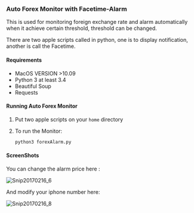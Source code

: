 ### Auto Forex Monitor with Facetime-Alarm 

This is used for monitoring foreign exchange rate and alarm automatically when it achieve certain threshold, threshold can be changed.    

There are two apple scripts called in python, one is to display notification, another is call the Facetime.    

#### Requirements

* MacOS VERSION >10.09
* Python 3 at least 3.4
* Beautiful Soup
* Requests

#### Running Auto Forex Monitor

1. Put two apple scripts on your `home` directory

2. To run the Monitor:

   ```python
   python3 forexAlarm.py
   ```





#### ScreenShots 

You can change the alarm price here :

![Snip20170216_6](/Users/Sam_Du/Desktop/Snip20170216_6.png)

And modify your iphone number here:

![Snip20170216_8](/Users/Sam_Du/Desktop/Snip20170216_8.png)

